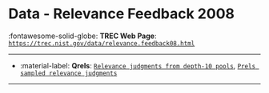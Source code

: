 # Data - Relevance Feedback 2008 

:fontawesome-solid-globe: **TREC Web Page**: [`https://trec.nist.gov/data/relevance.feedback08.html`](https://trec.nist.gov/data/relevance.feedback08.html)

---

- :material-label: **Qrels**: [`Relevance judgments from depth-10 pools`](https://trec.nist.gov/data/relevance.feedback/08/08.qrels.top10), [`Prels sampled relevance judgments`](https://trec.nist.gov/data/relevance.feedback/08/08.rf-prels.tgz)


---

